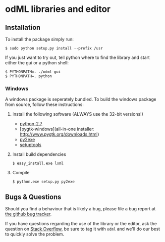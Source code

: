 odML libraries and editor
=========================

Installation
------------

To install the package simply run:

    $ sudo python setup.py install --prefix /usr

If you just want to try out, tell python where to find the library
and start either the gui or a python shell:

    $ PYTHONPATH=. ./odml-gui
    $ PYTHONPATH=. python

### Windows

A windows package is seperately bundled.
To build the windows package from source, follow these instructions:

1. Install the following software (ALWAYS use the 32-bit versions!)
    * [python-2.7](http://www.python.org/getit/windows/)
    * [pygtk-windows](all-in-one installer: http://www.pygtk.org/downloads.html)
    * [py2exe](http://sourceforge.net/projects/py2exe/files/py2exe/0.6.9/py2exe-0.6.9.win32-py2.7.exe/download)
    * [setuptools](http://pypi.python.org/pypi/setuptools#files)

2. Install build dependencies

   `$ easy_install.exe lxml`

3. Compile

   `$ python.exe setup.py py2exe`

Bugs & Questions
----------------

Should you find a behaviour that is likely a bug, please file
a bug report at [the github bug tracker](https://github.com/G-Node/python-odml/issues).

If you have questions regarding the use of the library or the editor, ask
the question on [Stack Overflow](http://stackoverflow.com/), be sure to tag
it with `odml` and we'll do our best to quickly solve the problem.
